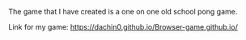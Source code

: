 The game that I have created is a one on one old school pong game.

Link for my game: https://dachin0.github.io/Browser-game.github.io/
